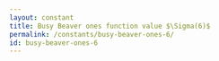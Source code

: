 ```yaml
---
layout: constant
title: Busy Beaver ones function value $\Sigma(6)$
permalink: /constants/busy-beaver-ones-6/
id: busy-beaver-ones-6
---
```

